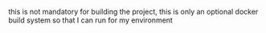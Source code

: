 this is not mandatory for building the project, this is only an optional docker build system so that I can run for my environment